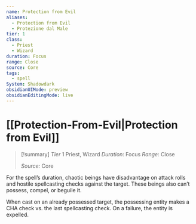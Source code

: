 ```yaml
---
name: Protection from Evil
aliases:
  - Protection from Evil
  - Protezione dal Male
tier: 1
class:
  - Priest
  - Wizard
duration: Focus
range: Close
source: Core
tags:
  - spell
System: Shadowdark
obsidianUIMode: preview
obsidianEditingMode: live
---
```

# [[Protection-From-Evil|Protection from Evil]]

>[!summary]
> *Tier* 1
> Priest, Wizard
> *Duration*: Focus
> *Range*: Close
> 
> *Source:* Core

For the spell’s duration, chaotic beings have disadvantage on attack rolls and hostile spellcasting checks against the target. These beings also can’t possess, compel, or beguile it. 

When cast on an already possessed target, the possessing entity makes a CHA check vs. the last spellcasting check. On a failure, the entity is expelled.



